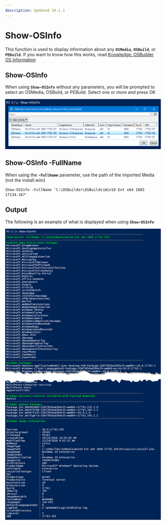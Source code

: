 ```yaml
---
description: Updated 19.1.1
---
```


# Show-OSInfo

This function is used to display information about any **`OSMedia`**, **`OSBuild`**, or **`PEBuild`**.  If you want to know how this works, read [Knowledge: OSBuilder OS Information](../../knowledge/osbuilder-os-information.md)

## Show-OSInfo

When using **`Show-OSInfo`** without any parameters, you will be prompted to select an OSMedia, OSBuild, or PEBuild.  Select one or more and press OK

![](../../../.gitbook/assets/2018-12-30_22-16-40.png)

## Show-OSInfo -FullName

When using the **`-FullName`** parameter, use the path of the imported Media \(not the install.wim\)

```text
Show-OSInfo -FullName 'C:\OSBuilder\OSBuilds\Win10 Ent x64 1803 17134.167'
```

## Output

The following is an example of what is displayed when using **`Show-OSInfo`**

![](../../../.gitbook/assets/2018-12-30_22-20-34%20%282%29.png)

